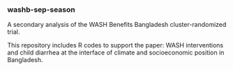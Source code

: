 ### washb-sep-season

A secondary analysis of the WASH Benefits Bangladesh cluster-randomized trial. 

This repository includes R codes to support the paper: WASH interventions and child diarrhea at the interface of climate and socioeconomic position in Bangladesh.

 




